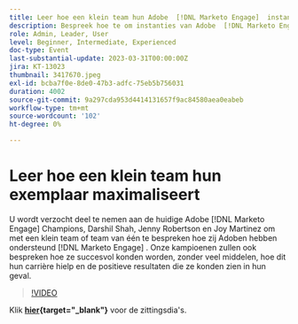 ```yaml
---
title: Leer hoe een klein team hun Adobe  [!DNL Marketo Engage]  instantie maximaliseert
description: Bespreek hoe te om instanties van Adobe  [!DNL Marketo Engage]  met een klein team of team van te steunen.
role: Admin, Leader, User
level: Beginner, Intermediate, Experienced
doc-type: Event
last-substantial-update: 2023-03-31T00:00:00Z
jira: KT-13023
thumbnail: 3417670.jpeg
exl-id: bcba7f0e-8de0-47b3-adfc-75eb5b756031
duration: 4002
source-git-commit: 9a297cda953d4414131657f9ac84580aea0eabeb
workflow-type: tm+mt
source-wordcount: '102'
ht-degree: 0%

---
```


# Leer hoe een klein team hun exemplaar maximaliseert

U wordt verzocht deel te nemen aan de huidige Adobe [!DNL Marketo Engage] Champions, Darshil Shah, Jenny Robertson en Joy Martinez om met een klein team of team van één te bespreken hoe zij Adoben hebben ondersteund [!DNL Marketo Engage] . Onze kampioenen zullen ook bespreken hoe ze succesvol konden worden, zonder veel middelen, hoe dit hun carrière hielp en de positieve resultaten die ze konden zien in hun geval.

>[!VIDEO](https://video.tv.adobe.com/v/3417670/?quality=12&learn=on)

Klik **[hier](assets/small-team-instance.pdf){target="_blank"}** voor de zittingsdia&#39;s.
